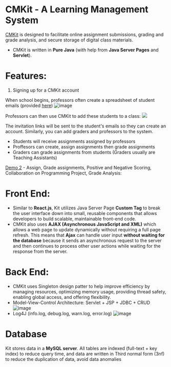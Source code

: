 # CMKit - A Learning Management System

[CMKit](codingmentorkit.com) is designed to facilitate online assignment submissions, grading and grade analysis, and secure storage of digital class materials.

- CMKit is written in **Pure Java** (with help from **Java Server Pages** and **Servlet**). 

# Features:

1. Signing up for a CMKit account

When school begins, professors often create a spreadsheet of student emails (provided [here](https://docs.google.com/spreadsheets/d/18tLlYL6Ftcdbk3ESXvmq6mcj5V_AyjW4V-mDUHLGiyk/edit#gid=0))
![image](https://user-images.githubusercontent.com/75138396/221344040-07e4b542-3ac7-48aa-aaf3-205f74d4a720.png)

Professors can then use CMKit to add these students to a class:
![](https://i.imgur.com/gAw8ZAV.gif)

The invitation links will be sent to the student's emails so they can create an account. Similarly, you can add graders and professors to the system. 

- Students will receive assignments assigned by professors
- Proffesors can create, assign assignments then grade assignments
- Graders can grade assignments from students (Graders usually are Teaching Assistants)

[Demo 2](bit.ly/cmkitdemo) - Assign, Grade assignments, Positive and Negative Scoring, Collaboration on Programming Project, Grade Analysis:

# Front End:

- Similar to **React.js**, Kit utilizes Java Server Page **Custom Tag** to break the user interface down into small, reusable components that allows developers to build scalable, maintainable front-end code.
- CMKit also uses **AJAX (Asynchronous JavaScript and XML)** which allows a web page to update dynamically without requiring a full page refresh. This means that **Ajax** can handle user input **without waiting for the database** because it sends an asynchronous request to the server and then continues to process other user actions while waiting for the response from the server.

# Back End:

- CMKit uses Singleton design patter to help improve efficiency by managing resources, optimizing memory usage, providing thread safety, enabling global access, and offering flexibility. 
- Model-View-Control Architecture: Servlet + JSP + JDBC + CRUD
![image](https://user-images.githubusercontent.com/75138396/221334562-8e5d23de-6d76-49e9-a14a-d492fa3bbfe5.png)
- Log4J (info.log, debug.log, warn.log, error.log) 
![image](https://user-images.githubusercontent.com/75138396/221334584-7a94e4f9-b5d7-4140-968a-e43fa7a7a35a.png)


# Database

Kit stores data in a **MySQL server**. All tables are indexed (full-text + key index) to reduce query time, and data are written in Third normal form (3nf) to reduce the duplication of data, avoid data anomalies


